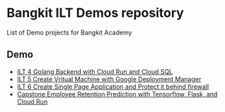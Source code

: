# Bangkit ILT Demos repository

List of Demo projects for Bangkit Academy

## Demo
* [ILT 4 Golang Backend with Cloud Run and Cloud SQL](./ilt-4/README.md)
* [ILT 5 Create Vritual Machine with Google Deployment Manager](./ilt-5/README.md)
* [ILT 6 Create Single Page Application and Protect it behind firewall](./ilt-6/README.md)
* [Capstone Employee Retention Prediction with Tensorflow, Flask, and Cloud Run](./capstone/README.md)
